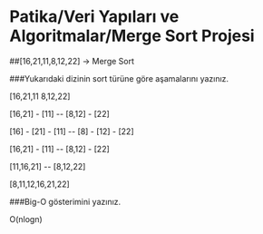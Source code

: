 # Patika/Veri Yapıları ve Algoritmalar/Merge Sort Projesi
##[16,21,11,8,12,22] -> Merge Sort

###Yukarıdaki dizinin sort türüne göre aşamalarını yazınız.

[16,21,11 8,12,22]

[16,21] - [11] -- [8,12] - [22]

[16] - [21] - [11] -- [8] - [12] - [22]

[16,21] - [11] -- [8,12] - [22]

[11,16,21] -- [8,12,22]

[8,11,12,16,21,22]

###Big-O gösterimini yazınız.

O(nlogn)
